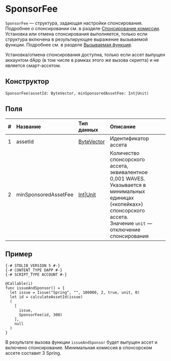 # SponsorFee

`SponsorFee` — cтруктура, задающая настройки спонсирования. Подробнее о спонсировании см. в разделе [Спонсирование комиссии](/ru/blockchain/waves-protocol/sponsored-fee). Установка или отмена спонсирования выполняется, только если структура включена в результирующее выражение вызываемой функции. Подробнее см. в разделе [Вызываемая функция](/ru/ride/v5/functions/callable-function).

Установка/отмена спонсирования доступна, только если ассет выпущен аккаунтом dApp (в том числе в рамках этого же вызова скрипта) и не является смарт-ассетом.

## Конструктор

```ride
SponsorFee(assetId: ByteVector, minSponsoredAssetFee: Int|Unit)
```

## Поля

| # | Название | Тип данных | Описание |
| :--- | :--- | :--- | :--- |
| 1 | assetId | [ByteVector](/ru/ride/v5/data-types/byte-vector) | Идентификатор ассета |
| 2 | minSponsoredAssetFee | [Int](/ru/ride/v5/data-types/int)&#124;[Unit](/ru/ride/v5/data-types/unit) | Количество спонсорского ассета, эквивалентное 0,001 WAVES. Указывается в минимальных единицах («копейках») спонсорского ассета.<br>Значение `unit` — отключение спонсирования |

## Пример

```
{-# STDLIB_VERSION 5 #-}
{-# CONTENT_TYPE DAPP #-}
{-# SCRIPT_TYPE ACCOUNT #-}
  
@Callable(i)
func issueAndSponsor() = {
  let issue = Issue("Spring", "", 100000, 2, true, unit, 0)
  let id = calculateAssetId(issue)
  (
    [
      issue,
      SponsorFee(id, 300)
    ],
    null
  )
}
```

В результате вызова функции `issueAndSponsor` будет выпущен ассет и включено спонсирование. Минимальная комиссия в спонсорском ассете составит 3 Spring.
